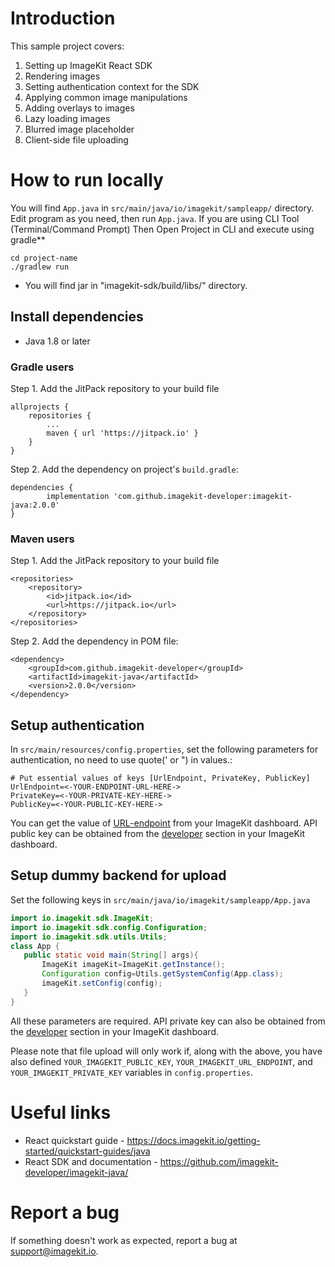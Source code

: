 # Introduction 

This sample project covers:

1. Setting up ImageKit React SDK
2. Rendering images
3. Setting authentication context for the SDK
4. Applying common image manipulations
5. Adding overlays to images
6. Lazy loading images
7. Blurred image placeholder
8. Client-side file uploading

# How to run locally

You will find `App.java` in `src/main/java/io/imagekit/sampleapp/` directory. Edit program as you need, then run `App.java`. If you are using CLI Tool (Terminal/Command Prompt) Then Open Project in CLI and execute using gradle**
```shell
cd project-name
./gradlew run
```
- You will find jar in "imagekit-sdk/build/libs/" directory.

## Install dependencies

- Java 1.8 or later
### Gradle users
Step 1. Add the JitPack repository to your build file
```
allprojects {
	repositories {
		...
		maven { url 'https://jitpack.io' }
	}
}
```
Step 2. Add the dependency on project's `build.gradle`:
```
dependencies {
        implementation 'com.github.imagekit-developer:imagekit-java:2.0.0'
}
```
### Maven users
Step 1. Add the JitPack repository to your build file
```
<repositories>
    <repository>
        <id>jitpack.io</id>
        <url>https://jitpack.io</url>
    </repository>
</repositories>
```
Step 2. Add the dependency in POM file:
```
<dependency>
    <groupId>com.github.imagekit-developer</groupId>
    <artifactId>imagekit-java</artifactId>
    <version>2.0.0</version>
</dependency>
```

## Setup authentication

In `src/main/resources/config.properties`, set the following parameters for authentication, no need to use quote(' or ") in values.:

```editorconfig
# Put essential values of keys [UrlEndpoint, PrivateKey, PublicKey]
UrlEndpoint=<-YOUR-ENDPOINT-URL-HERE->
PrivateKey=<-YOUR-PRIVATE-KEY-HERE->
PublicKey=<-YOUR-PUBLIC-KEY-HERE->
```

You can get the value of [URL-endpoint](https://imagekit.io/dashboard#url-endpoints) from your ImageKit dashboard.
API public key can be obtained from the [developer](https://imagekit.io/dashboard#developers) section in your ImageKit dashboard.

## Setup dummy backend for upload

Set the following keys in `src/main/java/io/imagekit/sampleapp/App.java`

 ```java
import io.imagekit.sdk.ImageKit;
import io.imagekit.sdk.config.Configuration;
import io.imagekit.sdk.utils.Utils;
class App {
    public static void main(String[] args){
        ImageKit imageKit=ImageKit.getInstance();
        Configuration config=Utils.getSystemConfig(App.class);
        imageKit.setConfig(config);
    }
}
```

All these parameters are required. API private key can also be obtained from the [developer](https://imagekit.io/dashboard#developers) section in your ImageKit dashboard.

Please note that file upload will only work if, along with the above, you have also defined `YOUR_IMAGEKIT_PUBLIC_KEY`, `YOUR_IMAGEKIT_URL_ENDPOINT`, and `YOUR_IMAGEKIT_PRIVATE_KEY` variables in `config.properties`.

# Useful links
* React quickstart guide - https://docs.imagekit.io/getting-started/quickstart-guides/java
* React SDK and documentation - https://github.com/imagekit-developer/imagekit-java/

# Report a bug
If something doesn't work as expected, report a bug at support@imagekit.io.
